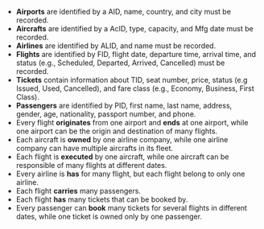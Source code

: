 - **Airports** are identified by a AID, name, country, and city must be recorded.
- **Aircrafts** are identified by a AcID, type, capacity, and Mfg date must be recorded.
- **Airlines** are identified by ALID, and name must be recorded.
- **Flights** are identified by FID, flight date, departure time, arrival time, and status (e.g., Scheduled, Departed, Arrived, Cancelled) must be recorded. 
- **Tickets** contain information about TID, seat number, price, status (e.g Issued, Used, Cancelled), and fare class (e.g., Economy, Business, First Class).
- **Passengers** are identified by PID, first name, last name, address, gender, age, nationality, passport number, and phone.
- Every flight **originates** from one airport and **ends** at one airport, while one airport can be the origin and destination of many flights.
- Each aircraft is **owned** by one airline company, while one airline company can have multiple aircrafts in its fleet.
- Each flight is **executed** by one aircraft, while one aircraft can be responsible of many flights at different dates.
- Every airline is **has** for many flight, but each flight belong to only one airline.
- Each flight **carries** many passengers.
- Each flight **has** many tickets that can be booked by.
- Every passenger can **book** many tickets for several flights in different dates, while one ticket is owned only by one passenger.
